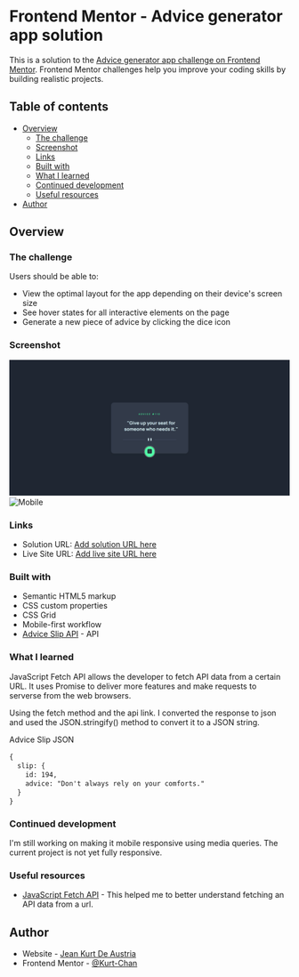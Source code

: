 # Frontend Mentor - Advice generator app solution

This is a solution to the [Advice generator app challenge on Frontend Mentor](https://www.frontendmentor.io/challenges/advice-generator-app-QdUG-13db). Frontend Mentor challenges help you improve your coding skills by building realistic projects.

## Table of contents

- [Overview](#overview)
  - [The challenge](#the-challenge)
  - [Screenshot](#screenshot)
  - [Links](#links)
  - [Built with](#built-with)
  - [What I learned](#what-i-learned)
  - [Continued development](#continued-development)
  - [Useful resources](#useful-resources)
- [Author](#author)

## Overview

### The challenge

Users should be able to:

- View the optimal layout for the app depending on their device's screen size
- See hover states for all interactive elements on the page
- Generate a new piece of advice by clicking the dice icon

### Screenshot

![Desktop](/Screenshots/Screenshot_20230207_085215.png)
![Mobile](/Screenshots/Screenshot_20230207_085117.png.png)

### Links

- Solution URL: [Add solution URL here](https://your-solution-url.com)
- Live Site URL: [Add live site URL here](https://your-live-site-url.com)

### Built with

- Semantic HTML5 markup
- CSS custom properties
- CSS Grid
- Mobile-first workflow
- [Advice Slip API](https://api.adviceslip.com) - API

### What I learned

JavaScript Fetch API allows the developer to fetch API data from a certain URL. It uses Promise to deliver more features and make 
requests to serverse from the web browsers.

Using the fetch method and the api link. I converted the response to json and used the JSON.stringify() method to convert it to a JSON string.

Advice Slip JSON
```
{
  slip: {
    id: 194,
    advice: "Don't always rely on your comforts."
  }
}
```
### Continued development
I'm still working on making it mobile responsive using media queries. The current project is not yet fully responsive.

### Useful resources

- [JavaScript Fetch API](https://www.javascripttutorial.net/javascript-fetch-api/) - This helped me to better understand fetching an API data from a url.

## Author

- Website - [Jean Kurt De Austria](https://www.raket.ph/kurtdeaustria11)
- Frontend Mentor - [@Kurt-Chan](https://www.frontendmentor.io/profile/Kurt-Chan)


